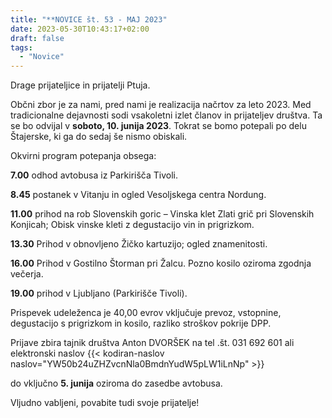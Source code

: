 ```yaml
---
title: "**NOVICE št. 53 - MAJ 2023"
date: 2023-05-30T10:43:17+02:00
draft: false
tags:
  - "Novice"
---
```


Drage prijateljice in prijatelji Ptuja.

Občni zbor je za nami, pred nami je realizacija načrtov za leto 2023. Med tradicionalne dejavnosti sodi vsakoletni izlet članov in prijateljev društva. Ta se bo odvijal v **soboto, 10. junija 2023**. Tokrat se bomo potepali po delu Štajerske, ki ga do sedaj še nismo obiskali.

Okvirni program potepanja obsega:

**7.00** odhod avtobusa iz Parkirišča Tivoli.

**8.45** postanek v Vitanju in ogled Vesoljskega centra Nordung.

**11.00** prihod na rob Slovenskih goric – Vinska klet Zlati grič pri Slovenskih Konjicah; Obisk vinske kleti z degustacijo vin in prigrizkom.

**13.30** Prihod v obnovljeno Žičko kartuzijo; ogled znamenitosti.

**16.00** Prihod v Gostilno Štorman pri Žalcu. Pozno kosilo oziroma zgodnja večerja.

**19.00** prihod v Ljubljano (Parkirišče Tivoli).

Prispevek udeleženca je 40,00 evrov vključuje prevoz, vstopnine, degustacijo s prigrizkom in kosilo, razliko stroškov pokrije DPP.

Prijave zbira tajnik društva Anton DVORŠEK na tel .št. 031 692 601 ali elektronski naslov {{<  kodiran-naslov naslov="YW50b24uZHZvcnNla0BmdnYudW5pLW1iLnNp" >}} 

do vključno **5. junija** oziroma do zasedbe avtobusa.

Vljudno vabljeni, povabite tudi svoje prijatelje!
